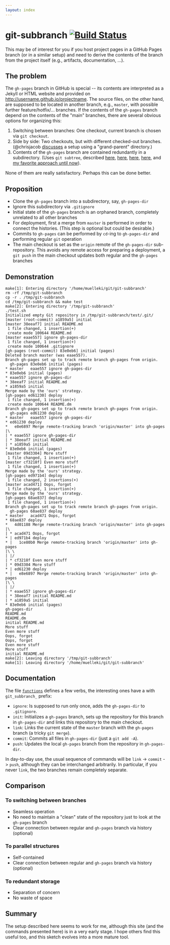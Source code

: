 ```yaml
---
layout: index
---
```


# git-subbranch [![Build Status](https://travis-ci.org/krlmlr/git-subbranch.svg?branch=master)](https://travis-ci.org/krlmlr/git-subbranch)

This may be of interest for you if you host project pages in a GitHub Pages branch (or in a similar setup) and need to derive the contents of the branch from the project itself (e.g., artifacts, documentation, ...).

## The problem

The `gh-pages` branch in GitHub is special -- its contents are interpreted as a Jekyll or HTML website and provided on http://username.github.io/projectname.  The source files, on the other hand, are supposed to be located in another branch, e.g., `master`, with possible further feature/hotfix/... branches.  If the contents of the `gh-pages` branch depend on the contents of the "main" branches, there are several obvious options for organizing this:

1. Switching between branches: One checkout, current branch is chosen via `git checkout`.
2. Side by side: Two checkouts, but with different checked-out branches. (@chrisjacob [discusses](https://gist.github.com/chrisjacob/833223) a setup using a "grand-parent" directory.)
3. Contents of the `gh-pages` branch are contained redundantly in a subdirectory. (Uses `git subtree`, described [here](https://gist.github.com/cobyism/4730490), [here](http://gsferreira.com/archive/2014/06/update-github-pages-using-a-project-subfolder/), [here](http://lukecod.es/2014/08/15/deploy-a-static-subdirectory-to-github-pages/), [here](http://happygiraffe.net/blog/2009/07/04/publishing-a-subdirectory-to-github-pages/), and [my favorite approach until now](https://github.com/johnmyleswhite/ProjectTemplate/blob/9374ccc80066f48c925a8e67f159b6602da7c3e8/Makefile#L9)).

None of them are really satisfactory. Perhaps this can be done better.


## Proposition

- Clone the `gh-pages` branch into a subdirectory, say, `gh-pages-dir`
- Ignore this subdirectory via `.gitignore`
- Initial state of the `gh-pages` branch is an orphaned branch, completely unrelated to all other branches
- For deployment, first a merge from `master` is performed in order to connect the histories.  (This step is optional but could be desirable.)
- Commits to `gh-pages` can be performed by `cd`-ing to `gh-pages-dir` and performing regular `git` operation
- The main checkout is set as the `origin` remote of the `gh-pages-dir` sub-repository. This avoids any remote access for preparing a deployment, a `git push` in the main checkout updates both regular and the `gh-pages` branches


## Demonstration

```
make[1]: Entering directory '/home/muelleki/git/git-subbranch'
rm -rf /tmp/git-subbranch
cp -r . /tmp/git-subbranch
cd /tmp/git-subbranch && make test
make[2]: Entering directory '/tmp/git-subbranch'
./test.sh
Initialized empty Git repository in /tmp/git-subbranch/test/.git/
[master (root-commit) a1859a5] initial
[master 38eeaf7] initial README.md
 1 file changed, 1 insertion(+)
 create mode 100644 README.md
[master eaae557] ignore gh-pages-dir
 1 file changed, 1 insertion(+)
 create mode 100644 .gitignore
[gh-pages (root-commit) 83e0eb6] initial (pages)
Deleted branch master (was eaae557).
Branch gh-pages set up to track remote branch gh-pages from origin.
  gh-pages 83e0eb6 initial (pages)
* master   eaae557 ignore gh-pages-dir
* 83e0eb6 initial (pages)
* eaae557 ignore gh-pages-dir
* 38eeaf7 initial README.md
* a1859a5 initial
Merge made by the 'ours' strategy.
[gh-pages ed61230] deploy
 1 file changed, 1 insertion(+)
 create mode 100644 README.dm
Branch gh-pages set up to track remote branch gh-pages from origin.
  gh-pages ed61230 deploy
* master   eaae557 ignore gh-pages-dir
* ed61230 deploy
*   e8e6897 Merge remote-tracking branch 'origin/master' into gh-pages
|\  
| * eaae557 ignore gh-pages-dir
| * 38eeaf7 initial README.md
| * a1859a5 initial
* 83e0eb6 initial (pages)
[master 09d3304] More stuff
 1 file changed, 1 insertion(+)
[master cf3218f] Even more stuff
 1 file changed, 1 insertion(+)
Merge made by the 'ours' strategy.
[gh-pages ed971b4] deploy
 1 file changed, 2 insertions(+)
[master acad471] Oops, forgot
 1 file changed, 1 insertion(+)
Merge made by the 'ours' strategy.
[gh-pages 68ae837] deploy
 1 file changed, 1 insertion(+)
Branch gh-pages set up to track remote branch gh-pages from origin.
  gh-pages 68ae837 deploy
* master   acad471 Oops, forgot
* 68ae837 deploy
*   4d01188 Merge remote-tracking branch 'origin/master' into gh-pages
|\  
| * acad471 Oops, forgot
* | ed971b4 deploy
* |   1ce80b0 Merge remote-tracking branch 'origin/master' into gh-pages
|\ \  
| |/  
| * cf3218f Even more stuff
| * 09d3304 More stuff
* | ed61230 deploy
* |   e8e6897 Merge remote-tracking branch 'origin/master' into gh-pages
|\ \  
| |/  
| * eaae557 ignore gh-pages-dir
| * 38eeaf7 initial README.md
| * a1859a5 initial
* 83e0eb6 initial (pages)
gh-pages-dir
README.md
README.dm
initial README.md
More stuff
Even more stuff
Oops, forgot
Oops, forgot
Even more stuff
More stuff
initial README.md
make[2]: Leaving directory '/tmp/git-subbranch'
make[1]: Leaving directory '/home/muelleki/git/git-subbranch'
```


## Documentation

The file [`functions`](https://github.com/krlmlr/git-subbranch/blob/master/functions) defines a few verbs, the interesting ones have a with `git_subbranch_` prefix:

- `ignore`: Is supposed to run only once, adds the `gh-pages-dir` to `.gitignore`.
- `init`: Initializes a `gh-pages` branch, sets up the repository for this branch in `gh-pages-dir` and links this repository to the main checkout.
- `link`: Links the current state of the `master` branch with the `gh-pages` branch (a tricky `git merge`).
- `commit`: Commits all files in `gh-pages-dir` (just a `git add -A`).
- `push`: Updates the local `gh-pages` branch from the repository in `gh-pages-dir`.

In day-to-day use, the usual sequence of commands will be `link` -> `commit` -> `push`, although they can be interchanged arbitrarily.  In particular, if you never `link`, the two branches remain completely separate.


## Comparison

### To switching between branches

- Seamless operation
- No need to maintain a "clean" state of the repository just to look at the `gh-pages` branch
- Clear connection between regular and `gh-pages` branch via history (optional)


### To parallel structures

- Self-contained
- Clear connection between regular and `gh-pages` branch via history (optional)


### To redundant storage

- Separation of concern
- No waste of space


## Summary

The setup described here seems to work for me, although this site (and the commands presented here) is in a very early stage.  I hope others find this useful too, and this sketch evolves into a more mature tool.
